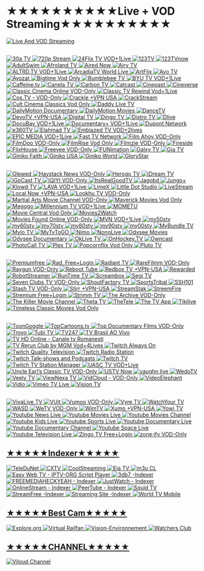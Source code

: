 #                                       ★★★★★★★★★★Live + VOD Streaming★★★★★★★★★★

<a href="127.0.0.1"><img src="https://i.imgur.com/DW8Dlki.png" title="Live And VOD Streaming">

##
<a href="https://30a-tv.com/m3u8-channels/"><img src="https://i.imgur.com/SJEAEkg.png" title="30a TV">
<a href="http://hdtv.720pstream.me/"><img src="https://i.imgur.com/MFSGq7p.png" title="720p Stream">
<a href="https://24flix.tv/"><img src="https://i.imgur.com/KHGY4Sv.png" title="24Flix TV VOD+1Live">
<a href="https://123tv.live/category/united-states-usa/"><img src="https://i.imgur.com/jYJW9s2.png" title="123TV">
<a href="http://123tvnow.com/"><img src="https://i.imgur.com/jYJW9s2.png" title="123TVnow">
<a href="https://www.adultswim.com/streams/"><img src="https://i.imgur.com/8d7ZD0p.png" title="AdultSwim">
<a href="https://www.afrolandtv.com/?section=channelssection"><img src="https://i.imgur.com/BaUGOjz.png" title="Afroland TV">
<a href="https://airednow.com/class/free-channel"><img src="https://i.imgur.com/2tRP15U.png" title="Aired Now">
<a href="https://live.airy.tv/"><img src="https://i.imgur.com/ipVSMdx.png" title="Airy TV">
<a href="https://www.altrd.tv/"><img src="https://i.imgur.com/L9zl22d.png" title="ALTRD.TV VOD+1Live">
<a href="https://www.youtube.com/@ArcadiaTVWorld/streams"><img src="https://i.imgur.com/fX9ZdsH.jpg" title="ArcadiaTV World Live">
<a href="https://www.artflix.info/"><img src="https://i.imgur.com/d942Kky.png" title="ArtFlix">
<a href="https://www.watch.avo.tv/"><img src="https://i.imgur.com/D3VAixl.png" title="Avo TV">
<a href="https://ayozat.com/live-tv.html"><img src="https://i.imgur.com/uvGCO34.png" title="Ayozat">
<a href="https://www.youtube.com/@BjgtjmeFreeMovies"><img src="https://i.imgur.com/40E0JHL.jpg" title="Bjgtjme Vod Only">
<a href="https://www.bumblebee.tv/pages/tv-2/e/live"><img src="https://i.imgur.com/TlBjPcx.png" title="Bumblebee TV">
<a href="https://www.byutv.org/"><img src="https://i.imgur.com/PTQPoGb.png" title="BYU TV VOD+1Live">
<a href="https://www.caffeine.tv/"><img src="https://i.imgur.com/htuZ3Lm.png" title="Caffeine.tv">
<a href="https://www.canela.tv/"><img src="https://i.imgur.com/mSLSE2W.png" title="Canela TV">
<a href="https://www.carbontv.com/live-tv/"><img src="https://i.imgur.com/8DHVmlL.png" title="Carbon TV">
<a href="https://catcast.tv/tv/"><img src="https://i.imgur.com/zh3suhM.png" title="Catcast">
<a href="https://cinepast.com/"><img src="https://i.imgur.com/Ija72k3.png" title="Cinepast">
<a href="https://stream.cineverse.com/livetv"><img src="https://i.imgur.com/FKreNPN.jpg" title="Cineverse">
<a href="https://classiccinemaonline.com/"><img src="https://i.imgur.com/0gExbGp.png" title="Classic Cinema Online VOD-Only">
<a href="https://www.youtube.com/@classictvrewind/featured"><img src="https://i.imgur.com/SRGFeMU.jpg" title="Classic TV Rewind Vod+1Live">
<a href="https://cos.tv/"><img src="https://i.imgur.com/vvDaoTc.png" title="Cos.TV - VOD-Only">
<a href="https://www.crackle.com/"><img src="https://i.imgur.com/4HquV2C.png" title="Crackle +VPN USA">
<a href="https://watch.crackstreams.me/"><img src="https://i.imgur.com/J97OqQE.png" title="CrackStream">
<a href="https://www.youtube.com/@CultCinemaClassics/featured"><img src="https://i.imgur.com/gZoozxY.jpg" title="Cult Cinema Classics Vod Only">
<a href="https://daddylivehd.sx/24-7-channels.php"><img src="https://i.imgur.com/J2UPqVv.png" title="Daddy Live TV">
<a href="https://www.dailymotion.com/search/documentary%20english/videos?duration=more_than_1h"><img src="https://i.imgur.com/chOMpJY.png" title="DailyMotion Documentary">
<a href="https://www.dailymotion.com/search/movies%20english/videos?duration=more_than_1h"><img src="https://i.imgur.com/chOMpJY.png" title="DailyMotion Movies">
<a href="https://www.dancetv.net/live"><img src="https://i.imgur.com/XWYRYj0.png" title="DanceTV">
<a href="https://www.devotv.com/?content_type=free-tv"><img src="https://i.imgur.com/c5oY4wj.png" title="DevoTV +VPN-USA">
<a href="https://www.digitaltv.com.cy/home?menuId=436"><img src="https://i.imgur.com/iCcP55K.png" title="Digital TV">
<a href="https://watchdingo.com/browse/channel-guide_6"><img src="https://i.imgur.com/cyGPo9O.png" title="Dingo TV">
<a href="https://www.distro.tv/live/"><img src="https://i.imgur.com/YpLxJYs.png" title="Distro TV">
<a href="https://dlive.tv/"><img src="https://i.imgur.com/IfDmvYK.png" title="Dlive">
<a href="https://www.docubay.com/"><img src="https://i.imgur.com/gwtZDJ6.png" title="DocuBay VOD+1Live">
<a href="https://www.docplus.com/"><img src="https://i.imgur.com/ri4WBTg.png" title="Documentary+ VOD+1Live">
<a href="https://www.dupontnow.com/live-tv"><img src="https://i.imgur.com/zDA5QMF.jpg" title="Dupont Network">
<a href="https://e360tv.com/"><img src="https://i.imgur.com/yHcgZ9v.png" title="e360TV">
<a href="http://www.elahmad.com/tv/"><img src="https://i.imgur.com/tyDQ47h.png" title="Elahmad TV">
<a href="https://emblazetv.com/"><img src="https://i.imgur.com/W0W9H6Z.png" title="Emblazed TV VOD+2lives">
<a href="https://www.epic-media.tv/en"><img src="https://i.imgur.com/61lBIyB.png" title="EPIC MEDIA VOD+1Live">
<a href="https://fasttvnetwork.com/fast-tv"><img src="https://i.imgur.com/vfT5X0O.png" title="Fast TV Network">
<a href="https://www.filmahoy.com/all-movie-categories/"><img src="https://i.imgur.com/q8XlURF.png" title="Film Ahoy VOD-Only">
<a href="https://www.filmdoo.com/watch-now/watch-for-free/page/1"><img src="https://i.imgur.com/RXPOCsw.jpg" title="FilmDoo VOD-Only">
<a href="https://www.youtube.com/@FilmRiseFreeMoviesAndTVShows/channels"><img src="https://i.imgur.com/nL2PJPx.jpg" title="FilmRise Vod Only">
<a href="https://filmzie.com/home"><img src="https://i.imgur.com/GqVzBOj.png" title="Filmzie VOD-Only">
<a href="https://firesidechat.com/"><img src="https://i.imgur.com/X7vIHP0.png" title="Fireside">
<a href="https://flixhouse.com/cat/live-tv"><img src="https://i.imgur.com/hO8eitA.png" title="FlixHouse">
<a href="https://www.amazon.com/gp/video/storefront/?contentType=subscription&contentId=freewithads&benefitId=freewithads"><img src="https://i.imgur.com/IFbbDTD.jpg" title="Freevee VOD-Only">
<a href="https://www.funimation.com/shows/"><img src="https://i.imgur.com/m3YX9TM.png" title="FUNimation">
<a href="https://galxy.tv/freetv"><img src="https://i.imgur.com/Q7V7I4S.png" title="Galxy TV">
<a href="https://gia.tv/live.php"><img src="https://i.imgur.com/NqRlR0U.png" title="Gia TV">
<a href="https://www.ginikofaith.com/channels.php"><img src="https://i.imgur.com/4pylfpa.png" title="Giniko Faith">
<a href="https://ginikousa.com/channels.php"><img src="https://i.imgur.com/qmaTVbv.png" title="Giniko USA">
<a href="http://www.giniko.com/watch-by-country.php"><img src="https://i.imgur.com/3FZRzfT.png" title="Giniko World">
<a href="https://play.glorystar.tv/screen/100?title=Live%20TV"><img src="https://i.imgur.com/TLwBbSI.png" title="GloryStar">

##
<a href="https://www.glewed.tv/movie-genre/live-tv-news/"><img src="https://i.imgur.com/aHlt8AO.png" title="Glewed">
<a href="https://www.haystack.tv/home"><img src="https://i.imgur.com/ZGEPZ0R.png" title="Haystack News VOD-Only">
<a href="https://play.herogotv.com/screen/tv?title=TV"><img src="https://i.imgur.com/Lc49NbW.png" title="Herogo TV">
<a href="https://www.idreamitv.com/"><img src="https://i.imgur.com/u4tt1rE.png" title="iDream TV">
<a href="https://player.igocast.com/live_tv.html"><img src="https://i.imgur.com/uGARIlf.png" title="iGoCast TV">
<a href="https://www.iq.com/?lang=en_us"><img src="https://i.imgur.com/Y1wlfcJ.png" title="iQIYI VOD-Only">
<a href="https://watch.itsrealgoodtv.com/live-tv"><img src="https://i.imgur.com/yZM34z8.png" title="ItsRealGoodTV">
<a href="https://www.jagobd.com/"><img src="https://i.imgur.com/c395wtp.png" title="Jagobd">
<a href="https://www.jungoplus.com/?section=linearsection"><img src="https://i.imgur.com/acHIxvn.png" title="Jungo+">
<a href="https://www.klowdtv.com/watch.ktv"><img src="https://i.imgur.com/HRTv1wf.png" title="Klowd TV">
<a href="https://www.lavaonline.tv/"><img src="https://i.imgur.com/zm2V2Ya.png" title="LAVA VOD+1Live">
<a href="https://limex.tv/"><img src="https://i.imgur.com/9YiNVlE.png" title="LimeX">
<a href="https://www.littledotstudios.com/en-gb/channels"><img src="https://i.imgur.com/RaKSMvL.png" title="Little Dot Studio">
<a href="https://livestream.com/watch/popular/live"><img src="https://i.imgur.com/52t4d8w.png" title="LiveStream">
<a href="https://localnow.com/channels/"><img src="https://i.imgur.com/AQb8Tjo.png" title="Local Now +VPN-USA">
<a href="https://www.lookhu.tv/"><img src="https://i.imgur.com/XarOLPV.png" title="Lookhu TV VOD-Only">
<a href="https://martialartsmoviechannel.com/"><img src="https://i.imgur.com/UhRvKhR.png" title="Martial Arts Movie Channel VOD-Only">
<a href="https://www.youtube.com/@MaverickMovies"><img src="https://i.imgur.com/4ZxY40a.jpg" title="Maverick Movies Vod Only">
<a href="https://megogo.net/en/tv?no_redirect=1"><img src="https://i.imgur.com/aKitgEx.png" title="Megogo">
<a href="https://www.mymillennium.tv/"><img src="https://i.imgur.com/gycDZYQ.png" title="Millennium TV VOD+1Live">
<a href="https://play.mometu.com/collection/tv?title=TV"><img src="https://i.imgur.com/ewHbnwo.png" title="MOMETU">
<a href="https://www.youtube.com/@MovieCentral"><img src="https://i.imgur.com/nSYG25h.jpg" title="Movie Central Vod Only">
<a href="https://movies2watch.tv/home"><img src="https://i.imgur.com/4Va9Pfm.png" title="Movies2Watch">
<a href="https://moviesfoundonline.com/"><img src="https://i.imgur.com/C6y0wLm.png" title="Movies Found Online VOD-Only">
<a href="https://watchmvn.lightcast.com/"><img src="https://i.imgur.com/UrkSSaj.png" title="MVN VOD+1Live">
<a href="https://www.my50stv.com/"><img src="https://i.imgur.com/QTGwA04.png" title="my50stv">
<a href="https://www.my60stv.com/"><img src="https://i.imgur.com/fVIlyhq.png" title="my60stv">
<a href="https://www.my70stv.com/"><img src="https://i.imgur.com/vEPBEve.png" title="my70stv">
<a href="https://www.my80stv.com/"><img src="https://i.imgur.com/kTNJUxY.png" title="my80stv">
<a href="https://www.my90stv.com/"><img src="https://i.imgur.com/HavP7oa.png" title="my90stv">
<a href="https://www.my00stv.com/"><img src="https://i.imgur.com/IoVQ2tt.png" title="my00stv">
<a href="https://mybundle.tv/live-tv"><img src="https://i.imgur.com/vr8HODr.png" title="MyBundle TV">
<a href="https://play.mylotv.com/screen/home"><img src="https://i.imgur.com/vsgd0MJ.png" title="Mylo TV">
<a href="https://mytvtogo.net/"><img src="https://i.imgur.com/9lhAjO9.png" title="MyTvToGO">
<a href="https://www.nimo.tv/"><img src="https://i.imgur.com/0p1VyF6.png" title="Nimo">
<a href="https://www.nonolive.com/"><img src="https://i.imgur.com/5aTUgjk.png" title="NonoLive"> 
<a href="https://odysee.com/$/search?q=movies"><img src="https://i.imgur.com/Ufj5Wz5.png" title="Odysee Movies">
<a href="https://odysee.com/$/search?q=documentary"><img src="https://i.imgur.com/Ufj5Wz5.png" title="Odysee Documentary">
<a href="http://oklivetv.com/"><img src="https://i.imgur.com/uzWNjar.png" title="OkLive TV">
<a href="http://onhockey.tv/"><img src="https://i.imgur.com/AGnreee.png" title="OnHockey.TV">
<a href="https://directory.owncast.online/"><img src="https://i.imgur.com/L5jpe04.png" title="Owncast">
<a href="https://photocall.tv/"><img src="https://i.imgur.com/Tdnk7UR.png" title="PhotoCall TV">
<a href="https://app.plex.tv/desktop/#!/live-tv"><img src="https://i.imgur.com/o7yW8F0.png" title="Plex TV">
<a href="https://www.youtube.com/@Popcornflix"><img src="https://i.imgur.com/33EPPws.jpg" title="Popcornflix Vod Only">
<a href="https://pluto.tv/en/live-tv/"><img src="https://i.imgur.com/fI8pXo1.png" title="Pluto TV">

  
##
<a href="https://video.premiumfree.tv/"><img src="https://i.imgur.com/ruv0QD6.png" title="Premiumfree">
<a href="https://rad.live/live-tv"><img src="https://i.imgur.com/oOSpovs.png" title="Rad. Free+Login">
<a href="https://app.radiantmedia.io/apps/203/74772-95789"><img src="https://i.imgur.com/6F4jzH7.png" title="Radiant TV">
<a href="http://rarefilmm.com/film-index/"><img src="https://i.imgur.com/CFgmcaT.png" title="RareFilmm VOD-Only">
<a href="https://movies.raygun.network/"><img src="https://i.imgur.com/cYeeV7a.png" title="Raygun VOD-Only">
<a href="https://reboot.tube/"><img src="https://i.imgur.com/avbKSfP.png" title="Reboot Tube">
<a href="https://www.redbox.com/stream-free-live-tv"><img src="https://i.imgur.com/9skuL5O.png" title="Redbox TV +VPN-USA">
<a href="https://watch.rewarded.tv/pages/discover/e/tv-channels"><img src="https://i.imgur.com/SZWYVzA.png" title="Rewarded">
<a href="https://robotstreamer.com/"><img src="https://i.imgur.com/Y48zOqk.png" title="RobotStreamer">
<a href="https://www.runtime.tv/linear/"><img src="https://i.imgur.com/JNiHYgT.png" title="RunTime TV">
<a href="https://www.screambox.com/livetv"><img src="https://i.imgur.com/imgOmTY.png" title="Screambox">
<a href="https://www.segi.tv/collection/tv?title=menu_tv"><img src="https://i.imgur.com/CWEYNVE.png" title="Segi TV">
<a href="https://www.sevenclubstv.com/"><img src="https://i.imgur.com/aOd7U6P.png" title="Seven Clubs TV VOD-Only">
<a href="https://www.shoutfactorytv.com/live-channels"><img src="https://i.imgur.com/Lw6nilk.png" title="ShoutFactory TV">
<a href="https://watch.sportstribal.tv/"><img src="https://i.imgur.com/dA1KJVu.png" title="SportsTribal">
<a href="https://v2.ssh101.com/watch.php"><img src="https://i.imgur.com/BNwGUcl.png" title="SSH101">
<a href="https://www.youtube.com/channel/UCuE6xnCgaG0LvEGAbvn8MEg"><img src="https://i.imgur.com/81EQ2Q5.jpg" title="Stash TV VOD-Only">
<a href="https://stirr.com/watchnow"><img src="https://i.imgur.com/AzpK0MO.png" title="Stirr +VPN-USA">
<a href="https://streamstak.com/"><img src="https://i.imgur.com/SS6zWjd.png" title="StreamStak">
<a href="https://streemfire.com/watch"><img src="https://i.imgur.com/a62G2tD.png" title="StreemFire">
<a href="https://stremium.firesidechat.com/app/channels"><img src="https://i.imgur.com/DegTGCV.png" title="Stremium Free+Login">
<a href="https://strimm.com/browse-channel?category=AllChannels"><img src="https://i.imgur.com/uXff6aK.png" title="Strimm TV">
<a href="https://www.thearchive.tv"><img src="https://i.imgur.com/15TvSzH.png" title="The Archive VOD-Only">
<a href="https://killermovie.maz.tv/apps/179/1146819-1172688"><img src="https://i.imgur.com/majzL1z.png" title="The Killer Movie Channel">
<a href="https://www.theta.tv/discover/streams"><img src="https://i.imgur.com/b51xVNH.png" title="Theta TV">
<a href="https://thetele.tv/"><img src="https://i.imgur.com/845oGyn.png" title="TheTele">
<a href="https://thetvapp.to/tv"><img src="https://i.imgur.com/fa1XS5v.png" title="The TV App">
<a href="https://www.tikilive.com/watch/live"><img src="https://i.imgur.com/Ncsei8x.png" title="Tikilive">
<a href="https://www.youtube.com/@TimelessClassicMovie"><img src="https://i.imgur.com/gAUb6AE.jpg" title="Timeless Classic Movies Vod Only">

##
<a href="https://www.toongoggles.com/"><img src="https://i.imgur.com/71tzXQd.png" title="ToonGoggle">
<a href="https://www.topcartoons.tv/"><img src="https://i.imgur.com/PZUfYQr.png" title="TopCartoons.tv">
<a href="https://topdocumentaryfilms.com/watch-online/"><img src="https://i.imgur.com/mOJRM0A.png" title="Top Documentary Films VOD-Only">
<a href="https://trovo.live/"><img src="https://i.imgur.com/nq0Jm9H.png" title="Trovo">
<a href="https://tubitv.com/"><img src="https://i.imgur.com/Aei10Kv.png" title="Tubi TV">
<a href="https://tv247.us/"><img src="https://i.imgur.com/DxPUyq4.png" title="TV247">
<a href="https://brasilaovivo.tv/"><img src="https://i.imgur.com/iMXFdVd.png" title="TV Brasil AO Vivo">
<a href="https://tvhd-online.org/"><img src="https://i.imgur.com/p0ruXEc.png" title="TV HD Online - Canale tv Romanesti">
<a href="https://www.youtube.com/@TvRerunClub"><img src="https://i.imgur.com/uhWOCLT.jpg" title="TV Rerun Club by MGM Vod+4Lives">
<a href="https://www.twitch.tv/directory/game/Always%20On"><img src="https://i.imgur.com/JqMgwJ2.png" title="Twitch Always On">
<a href="https://www.twitch.tv/directory/game/Quality%20Television"><img src="https://i.imgur.com/JqMgwJ2.png" title="Twitch Quality Television">
<a href="https://www.twitch.tv/directory/game/Radio%20Station"><img src="https://i.imgur.com/JqMgwJ2.png" title="Twitch Radio Station">
<a href="https://www.twitch.tv/directory/game/Talk%20Shows%20%26%20Podcasts"><img src="https://i.imgur.com/JqMgwJ2.png" title="Twitch Talk-shows and Podcasts">
<a href="https://www.twitch.tv/directory/all/tags/tv"><img src="https://i.imgur.com/JqMgwJ2.png" title="Twitch TV ">
<a href="https://www.twitch.tv/directory/game/TV%20Station%20Manager"><img src="https://i.imgur.com/JqMgwJ2.png" title="Twitch TV Station Manager">
<a href="https://uasctv.com/"><img src="https://i.imgur.com/BIuruCA.png" title="UASC TV VOD+Live">
<a href="https://solie.org/alibrary/index.html"><img src="https://i.imgur.com/8wCF6mG.png" title="Uncle Earl’s Classic TV VOD-Only"> 
<a href="https://www.ustvnow.com/freetowatch"><img src="https://i.imgur.com/CuDYPHC.png" title="USTV Now">
<a href="https://vaughn.live/"><img src="https://i.imgur.com/JQ8ugY2.png" title="vaughn live">
<a href="https://wedotv.com/"><img src="https://i.imgur.com/9oBWKp8.png" title="WedoTV">
<a href="https://veely.tv/live/"><img src="https://i.imgur.com/wiANSS3.png" title="Veely TV">
<a href="https://viewnexa.tv/pages/discover-2/"><img src="https://i.imgur.com/nr4OG4T.png" title="ViewNexa TV">
<a href="https://membed1.com/"><img src="https://i.imgur.com/tzsBsDc.png" title="VidCloud - VOD-Only">
<a href="https://videoelephant.tv/"><img src="https://i.imgur.com/1hjNIW1.png" title="VideoElephant">
<a href="https://www.vidio.com/live"><img src="https://i.imgur.com/dC8leyM.png" title="Vidio">
<a href="https://vimeo.com/search?live=now&q=tv"><img src="https://i.imgur.com/ZJ0YMVV.png" title="Vimeo TV Live">
<a href="https://www.visiontv.co.uk/"><img src="https://i.imgur.com/xqDDTkl.png" title="Vision TV">


##
<a href="https://www.vivalivetv.com/watch/live"><img src="https://i.imgur.com/MaOzdPb.png" title="VivaLive TV">
<a href="https://www.vuit.com/live/"><img src="https://i.imgur.com/pYga70u.png" title="VUit">
<a href="https://vumoo.to/"><img src="https://i.imgur.com/0XaiPaY.png" title="Vumoo VOD-Only">
<a href="https://vyre.tv/"><img src="https://i.imgur.com/4Hy7Umz.png" title="Vyre TV">
<a href="https://www.watchyour.tv/channels.php"><img src="https://i.imgur.com/lAnicQC.png" title="WatchYour TV">
<a href="https://wasd.tv/"><img src="https://i.imgur.com/FopkX0z.png" title="WASD">
<a href="https://wetv.vip/en"><img src="https://i.imgur.com/pRhYNxq.png" title="WeTV VOD-Only">
<a href="https://platform.wim.tv/#/search?type=webtv"><img src="https://i.imgur.com/LGczcgh.png" title="WimTV">
<a href="https://www.xumo.tv/live-guide/"><img src="https://i.imgur.com/hQ96BHr.png" title="Xumo +VPN-USA">
<a href="https://yowi.tv/"><img src="https://i.imgur.com/ALuONba.png" title="Yowi TV">
<a href="https://www.youtube.com/results?search_query=news&sp=EgJAAQ%253D%253D"><img src="https://i.imgur.com/dzXYVEZ.png" title="Youtube News Live">
<a href="https://www.youtube.com/results?search_query=movies&sp=EgJAAQ%253D%253D"><img src="https://i.imgur.com/dzXYVEZ.png" title="Youtube Movies Live">
<a href="https://www.youtube.com/results?search_query=movies&sp=EgIQAg%253D%253D"><img src="https://i.imgur.com/dzXYVEZ.png" title="Youtube Movies Channel">
<a href="https://www.youtube.com/results?search_query=kids&sp=EgJAAQ%253D%253D"><img src="https://i.imgur.com/dzXYVEZ.png" title="Youtube Kids Live">
<a href="https://www.youtube.com/results?search_query=sports&sp=EgJAAQ%253D%253D"><img src="https://i.imgur.com/dzXYVEZ.png" title="Youtube Sports Live">
<a href="https://www.youtube.com/results?search_query=documentary&sp=EgJAAQ%253D%253D"><img src="https://i.imgur.com/dzXYVEZ.png" title="Youtube Documentary Live">
<a href="https://www.youtube.com/results?search_query=documentary&sp=EgIQAg%253D%253D"><img src="https://i.imgur.com/dzXYVEZ.png" title="Youtube Documentary Channel">
<a href="https://www.youtube.com/results?search_query=space&sp=EgJAAQ%253D%253D"><img src="https://i.imgur.com/dzXYVEZ.png" title="Youtube Space Live">
<a href="https://www.youtube.com/results?search_query=television&sp=EgJAAQ%253D%253D"><img src="https://i.imgur.com/dzXYVEZ.png" title="Youtube Television Live">
<a href="https://www.zingotv.com/live-tv"><img src="https://i.imgur.com/vxZH43D.png" title="Zingo TV Free+Login">
<a href="https://www.zoneify.tv/#/"><img src="https://i.imgur.com/2cP4PCW.png" title="zone·ify VOD-Only">


## ★★★★★Indexer★★★★★
<a href="http://teledunet.com/"><img src="https://i.imgur.com/zIdaqjl.png" title="TeleDuNet">
<a href="https://www.cxtvlive.com/tv/countries"><img src="https://i.imgur.com/2C5y4nZ.png" title="CXTV">
<a href="https://www.coolstreaming.us/"><img src="https://i.imgur.com/W162ETd.png" title="CoolStreaming">
<a href="https://eja.tv/?"><img src="https://i.imgur.com/nhl7ZFV.png" title="Eja TV">
<a href="http://m3u.cl/"><img src="https://i.imgur.com/q1O1wJL.png" title="m3u CL">
<a href="https://zhangboheng.github.io/Easy-Web-TV-M3u8/routes/countries.html"><img src="https://i.imgur.com/NnEq9Xk.png" title="Easy Web TV - IPTV-ORG Script Player">
<a href="https://3db7.xyz/stream/website"><img src="https://i.imgur.com/ivdNtFq.png" title="3db7 -Indexer">
<a href="https://www.reddit.com/r/FREEMEDIAHECKYEAH/wiki/video/#wiki_.25BA_tv_streaming"><img src="https://i.imgur.com/djk2zl5.png" title="FREEMEDIAHECKYEAH - Indexer">
<a href="https://www.justwatch.com/"><img src="https://i.imgur.com/zC8w43Z.png" title="JustWatch - Indexer">
<a href="https://onlinestream.live/"><img src="https://i.imgur.com/C2vz7ZM.png" title="OnlineStream - Indexer">
<a href="https://joinpeertube.org/instances"><img src="https://i.imgur.com/KMjg3NB.png" title="PeerTube - Indexer">
<a href="https://www.squidtv.net/"><img src="https://i.imgur.com/bLPUgHU.png" title="Squid TV">
<a href="https://streamfree.tv/"><img src="https://i.imgur.com/amwuySZ.png" title="StreamFree -Indexer">
<a href="https://streamingsites.com/"><img src="https://i.imgur.com/W66h93a.png" title="Streaming Site -Indexer">
<a href="https://worldtvmobile.com/"><img src="https://i.imgur.com/iJPWBxy.png" title="World TV Mobile">


## ★★★★★Best Cam★★★★★
<a href="https://explore.org/livecams"><img src="https://i.imgur.com/ZOx92sg.png" title="Explore.org">
<a href="https://www.youtube.com/@VirtualRailfan/streams"><img src="https://i.imgur.com/XLPqvPY.jpg" title="Virtual Railfan">
<a href="https://www.youtube.com/@Vision-environnement"><img src="https://i.imgur.com/89XsCr6.jpg" title="Vision-Environnement">
<a href="https://www.youtube.com/@watchersclub/streams"><img src="https://i.imgur.com/ENoutwE.jpg" title="Watchers Club">

## ★★★★★CHANNEL★★★★★
<a href="https://github.com/Sphinxroot/Streaming-Site/blob/main/Viloud.tv.md"><img src="https://i.imgur.com/AUeyryl.png" title="Viloud Channel">

